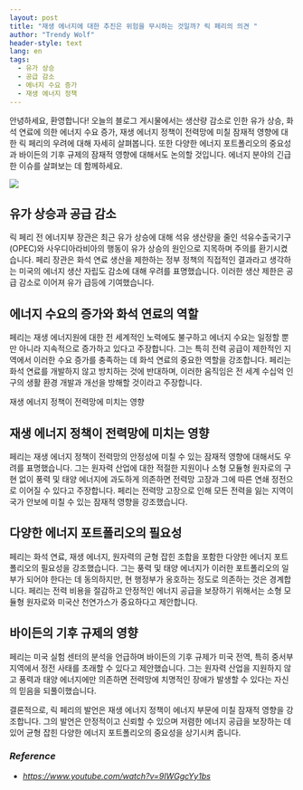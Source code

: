 ```yaml
---
layout: post
title: "재생 에너지에 대한 추진은 위험을 무시하는 것일까? 릭 페리의 의견 "
author: "Trendy Wolf"
header-style: text
lang: en
tags:
  - 유가 상승
  - 공급 감소
  - 에너지 수요 증가
  - 재생 에너지 정책
---
```


안녕하세요, 환영합니다! 오늘의 블로그 게시물에서는 생산량 감소로 인한 유가 상승, 화석 연료에 의한 에너지 수요 증가, 재생 에너지 정책이 전력망에 미칠 잠재적 영향에 대한 릭 페리의 우려에 대해 자세히 살펴봅니다. 또한 다양한 에너지 포트폴리오의 중요성과 바이든의 기후 규제의 잠재적 영향에 대해서도 논의할 것입니다. 에너지 분야의 긴급한 이슈를 살펴보는 데 함께하세요. 

<img
    src="https://i.ytimg.com/vi/9IWGgcYy1bs/hqdefault.jpg"
/>






## 유가 상승과 공급 감소

릭 페리 전 에너지부 장관은 최근 유가 상승에 대해 석유 생산량을 줄인 석유수출국기구(OPEC)와 사우디아라비아의 행동이 유가 상승의 원인으로 지목하며 주의를 환기시켰습니다. 페리 장관은 화석 연료 생산을 제한하는 정부 정책의 직접적인 결과라고 생각하는 미국의 에너지 생산 자립도 감소에 대해 우려를 표명했습니다. 이러한 생산 제한은 공급 감소로 이어져 유가 급등에 기여했습니다.  



## 에너지 수요의 증가와 화석 연료의 역할

페리는 재생 에너지원에 대한 전 세계적인 노력에도 불구하고 에너지 수요는 일정할 뿐만 아니라 지속적으로 증가하고 있다고 주장합니다. 그는 특히 전력 공급이 제한적인 지역에서 이러한 수요 증가를 충족하는 데 화석 연료의 중요한 역할을 강조합니다. 페리는 화석 연료를 개발하지 않고 방치하는 것에 반대하며, 이러한 움직임은 전 세계 수십억 인구의 생활 환경 개발과 개선을 방해할 것이라고 주장합니다. 

재생 에너지 정책이 전력망에 미치는 영향 

## 재생 에너지 정책이 전력망에 미치는 영향

페리는 재생 에너지 정책이 전력망의 안정성에 미칠 수 있는 잠재적 영향에 대해서도 우려를 표명했습니다. 그는 원자력 산업에 대한 적절한 지원이나 소형 모듈형 원자로의 구현 없이 풍력 및 태양 에너지에 과도하게 의존하면 전력망 고장과 그에 따른 연쇄 정전으로 이어질 수 있다고 주장합니다. 페리는 전력망 고장으로 인해 모든 전력을 잃는 지역이 국가 안보에 미칠 수 있는 잠재적 영향을 강조했습니다. 



## 다양한 에너지 포트폴리오의 필요성

페리는 화석 연료, 재생 에너지, 원자력의 균형 잡힌 조합을 포함한 다양한 에너지 포트폴리오의 필요성을 강조했습니다. 그는 풍력 및 태양 에너지가 이러한 포트폴리오의 일부가 되어야 한다는 데 동의하지만, 현 행정부가 옹호하는 정도로 의존하는 것은 경계합니다. 페리는 전력 비용을 절감하고 안정적인 에너지 공급을 보장하기 위해서는 소형 모듈형 원자로와 미국산 천연가스가 중요하다고 제안합니다. 



## 바이든의 기후 규제의 영향

페리는 미국 실험 센터의 분석을 언급하며 바이든의 기후 규제가 미국 전역, 특히 중서부 지역에서 정전 사태를 초래할 수 있다고 제안했습니다. 그는 원자력 산업을 지원하지 않고 풍력과 태양 에너지에만 의존하면 전력망에 치명적인 장애가 발생할 수 있다는 자신의 믿음을 되풀이했습니다.

결론적으로, 릭 페리의 발언은 재생 에너지 정책이 에너지 부문에 미칠 잠재적 영향을 강조합니다. 그의 발언은 안정적이고 신뢰할 수 있으며 저렴한 에너지 공급을 보장하는 데 있어 균형 잡힌 다양한 에너지 포트폴리오의 중요성을 상기시켜 줍니다. 


### _Reference_
- _https://www.youtube.com/watch?v=9IWGgcYy1bs_

